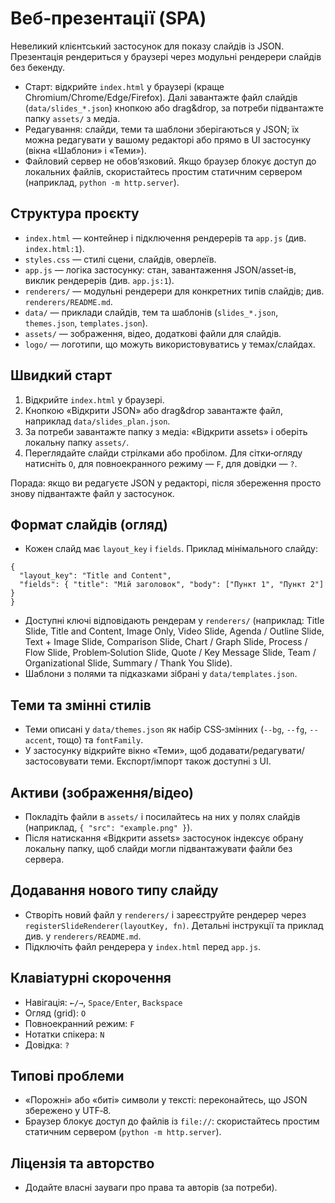 # Веб‑презентації (SPA)

Невеликий клієнтський застосунок для показу слайдів із JSON. Презентація рендериться у браузері через модульні рендерери слайдів без бекенду.

- Старт: відкрийте `index.html` у браузері (краще Chromium/Chrome/Edge/Firefox). Далі завантажте файл слайдів (`data/slides_*.json`) кнопкою або drag&drop, за потреби підвантажте папку `assets/` з медіа.
- Редагування: слайди, теми та шаблони зберігаються у JSON; їх можна редагувати у вашому редакторі або прямо в UI застосунку (вікна «Шаблони» і «Теми»).
- Файловий сервер не обов’язковий. Якщо браузер блокує доступ до локальних файлів, скористайтесь простим статичним сервером (наприклад, `python -m http.server`).

## Структура проєкту
- `index.html` — контейнер і підключення рендерерів та `app.js` (див. `index.html:1`).
- `styles.css` — стилі сцени, слайдів, оверлеїв.
- `app.js` — логіка застосунку: стан, завантаження JSON/asset‑ів, виклик рендерерів (див. `app.js:1`).
- `renderers/` — модульні рендерери для конкретних типів слайдів; див. `renderers/README.md`.
- `data/` — приклади слайдів, тем та шаблонів (`slides_*.json`, `themes.json`, `templates.json`).
- `assets/` — зображення, відео, додаткові файли для слайдів.
- `logo/` — логотипи, що можуть використовуватись у темах/слайдах.

## Швидкий старт
1. Відкрийте `index.html` у браузері.
2. Кнопкою «Відкрити JSON» або drag&drop завантажте файл, наприклад `data/slides_plan.json`.
3. За потреби завантажте папку з медіа: «Відкрити assets» і оберіть локальну папку `assets/`.
4. Переглядайте слайди стрілками або пробілом. Для сітки‑огляду натисніть `O`, для повноекранного режиму — `F`, для довідки — `?`.

Порада: якщо ви редагуєте JSON у редакторі, після збереження просто знову підвантажте файл у застосунок.

## Формат слайдів (огляд)
- Кожен слайд має `layout_key` і `fields`. Приклад мінімального слайду:
```
{
  "layout_key": "Title and Content",
  "fields": { "title": "Мій заголовок", "body": ["Пункт 1", "Пункт 2"] }
}
```
- Доступні ключі відповідають рендерам у `renderers/` (наприклад: Title Slide, Title and Content, Image Only, Video Slide, Agenda / Outline Slide, Text + Image Slide, Comparison Slide, Chart / Graph Slide, Process / Flow Slide, Problem‑Solution Slide, Quote / Key Message Slide, Team / Organizational Slide, Summary / Thank You Slide).
- Шаблони з полями та підказками зібрані у `data/templates.json`.

## Теми та змінні стилів
- Теми описані у `data/themes.json` як набір CSS‑змінних (`--bg`, `--fg`, `--accent`, тощо) та `fontFamily`.
- У застосунку відкрийте вікно «Теми», щоб додавати/редагувати/застосовувати теми. Експорт/імпорт також доступні з UI.

## Активи (зображення/відео)
- Покладіть файли в `assets/` і посилайтесь на них у полях слайдів (наприклад, `{ "src": "example.png" }`).
- Після натискання «Відкрити assets» застосунок індексує обрану локальну папку, щоб слайди могли підвантажувати файли без сервера.

## Додавання нового типу слайду
- Створіть новий файл у `renderers/` і зареєструйте рендерер через `registerSlideRenderer(layoutKey, fn)`. Детальні інструкції та приклад див. у `renderers/README.md`.
- Підключіть файл рендерера у `index.html` перед `app.js`.

## Клавіатурні скорочення
- Навігація: `←/→`, `Space/Enter`, `Backspace`
- Огляд (grid): `O`
- Повноекранний режим: `F`
- Нотатки спікера: `N`
- Довідка: `?`

## Типові проблеми
- «Порожні» або «биті» символи у тексті: переконайтесь, що JSON збережено у UTF‑8.
- Браузер блокує доступ до файлів із `file://`: скористайтесь простим статичним сервером (`python -m http.server`).

## Ліцензія та авторство
- Додайте власні зауваги про права та авторів (за потреби).


